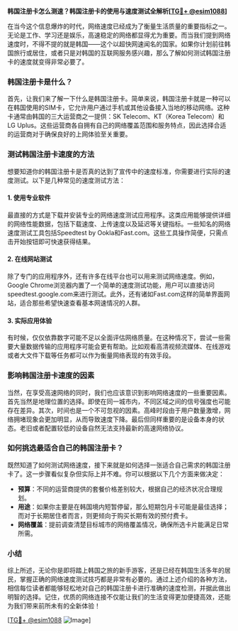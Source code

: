 **韩国注册卡怎么测速？韩国注册卡的使用与速度测试全解析[[TG💪+ @esim1088](https://t.me/s/esim1088)]**

在当今这个信息爆炸的时代，网络速度已经成为了衡量生活质量的重要指标之一。无论是工作、学习还是娱乐，高速稳定的网络都显得尤为重要。而当我们提到网络速度时，不得不提的就是韩国——这个以超快网速闻名的国家。如果你计划前往韩国旅行或居住，或者只是对韩国的互联网服务感兴趣，那么了解如何测试韩国注册卡的速度就变得非常必要了。

### 韩国注册卡是什么？

首先，让我们来了解一下什么是韩国注册卡。简单来说，韩国注册卡就是一种可以在韩国使用的SIM卡，它允许用户通过手机或其他设备接入当地的移动网络。这种卡通常由韩国的三大运营商之一提供：SK Telecom、KT（Korea Telecom）和LG Uplus。这些运营商各自拥有自己的网络覆盖范围和服务特点，因此选择合适的运营商对于确保良好的上网体验至关重要。

### 测试韩国注册卡速度的方法

想要知道你的韩国注册卡是否真的达到了宣传中的速度标准，你需要进行实际的速度测试。以下是几种常见的速度测试方法：

#### 1. 使用专业软件

最直接的方式是下载并安装专业的网络速度测试应用程序。这类应用能够提供详细的网络性能数据，包括下载速度、上传速度以及延迟等关键指标。一些知名的网络速度测试工具包括Speedtest by Ookla和Fast.com。这些工具操作简便，只需点击开始按钮即可快速获得结果。

#### 2. 在线网站测试

除了专门的应用程序外，还有许多在线平台也可以用来测试网络速度。例如，Google Chrome浏览器内置了一个简单的速度测试功能，用户可以直接访问speedtest.google.com来进行测试。此外，还有诸如Fast.com这样的简单界面网站，适合那些希望快速查看基本网速情况的人群。

#### 3. 实际应用体验

有时候，仅仅依靠数字可能不足以全面评估网络质量。在这种情况下，尝试一些需要大量数据传输的应用程序可能会更有帮助。比如观看高清视频流媒体、在线游戏或者大文件下载等任务都可以作为衡量网络表现的有效手段。

### 影响韩国注册卡速度的因素

当然，在享受高速网络的同时，我们也应该意识到影响网络速度的一些重要因素。首先当然是地理位置的选择。即使在同一城市内，不同区域之间的信号强度也可能存在差异。其次，时间也是一个不可忽视的因素。高峰时段由于用户数量激增，网络拥堵现象会更加明显，从而导致速度下降。最后但同样重要的是设备本身的状态。老旧或者配置较低的设备自然无法支持最新的高速网络协议。

### 如何挑选最适合自己的韩国注册卡？

既然知道了如何测试网络速度，接下来就是如何选择一张适合自己需求的韩国注册卡了。这一步骤看似复杂但实际上并不难。你可以根据以下几个方面来做决定：

- **预算**：不同的运营商提供的套餐价格差别较大，根据自己的经济状况合理规划。
- **用途**：如果你主要是在韩国境内短暂停留，那么短期包月卡可能是最佳选择；而对于长期居住者而言，则更倾向于购买长期有效的预付费卡。
- **网络覆盖**：提前调查清楚目标城市的网络覆盖情况，确保所选卡片能满足日常所需。

### 小结

综上所述，无论你是即将踏上韩国之旅的新手游客，还是已经在韩国生活多年的居民，掌握正确的网络速度测试技巧都是非常有必要的。通过上述介绍的各种方法，相信每位读者都能够轻松地对自己的韩国注册卡进行准确的速度检测，并据此做出明智的选择。记住，优质的网络连接不仅能让我们的生活变得更加便捷高效，还能为我们带来前所未有的全新体验！

[[TG💪+ @esim1088](https://t.me/s/esim1088) ![Image](https://i.postimg.cc/4NQfJmqS/Snipaste-2025-05-13-00-14-12.png)]